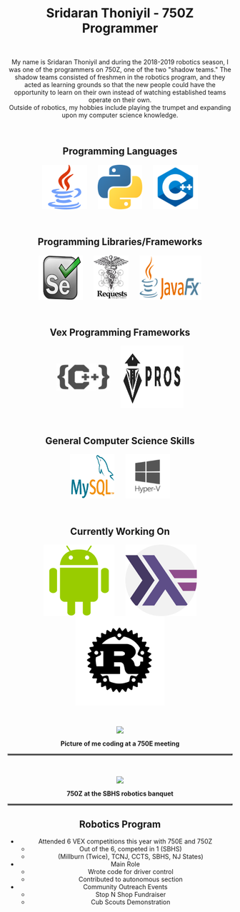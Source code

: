 <h1 align = "center"><b>Sridaran Thoniyil - 750Z Programmer</b></h1>
<p><br/></p>

<center>
  <p>
    My name is Sridaran Thoniyil and during the 2018-2019 robotics season, I was one of the programmers on 750Z, one of the two "shadow teams." The shadow teams consisted of freshmen in the robotics program, and they acted as learning grounds so that the new people could have the opportunity to learn on their own instead of watching established teams operate on their own.<br/>Outside of robotics, my hobbies include playing the trumpet and expanding upon my computer science knowledge.
  </p>
<p><br/></p>

<h2 align = "center">Programming Languages</h2>

<center>
  <img src = "/java.png" title = "Java" width = "100" height = "100" align = "center" hspace = "10"/>
  <img src = "/python.png" title = "Python" width = "100" height = "100" align = "center" hspace = "10"/>
  <img src = "/c++.png" title = "C++" width = "100" height = "100" align = "center" hspace = "10"/>
</center>
  
<p><br/></p>

<h2 align = "center">Programming Libraries/Frameworks</h2>

<center>
  <img src = "/selenium.png" title = "Selenium WebDriver" width = "100" height = "100" align = "center" hspace = "10"/>
  <img src = "/requests.png" title = "Requests (Python) width = "100" height = "100" align = "center" hspace = "10"/>
  <img src = "/javafx.png" title = "JavaFX" width = "140" height = "100" align = "center" hspace = "10"/>
</center>

<p><br/></p>

<h2 align = "center">Vex Programming Frameworks</h2>

<center>
  <img src = "/vexc++pro.jpeg" title = "Vex C++ Pro" width = "120" height = "60" align = "center" hspace = "10"/>
  <img src = "/pros.svg" title = "PROS V5" width = "140" height = "140" align = "center" hspace = "10"/>
</center>
                                                                                
<p><br/></p>                                                                          

<h2 align = "center">General Computer Science Skills</h2>

<center>
  <img src = "/mysql.png" title = "MySQL" width = "100" height = "100" align = "center" hspace = "10"/>
  <img src = "/hyper-v.png" title = "Hyper-V" width = "100" height = "100" align = "center" hspace = "10"/>
</center>

<p><br/></p>

<h2 align = "center">Currently Working On</h2>

<center>
  <img src = "/android-logo.png" title = "Android" width = "160" height = "160" align = "center" hspace = "10"/>
  <img src = "/haskell.png" title = "Haskell" width = "160" height = "160" align = "center" hspace = "10"/>
  <img src = "/rust.svg" title = "Rust" width = "200" height = "200" align = "center" hspace = "10"/>
</center>

<p><br/></p>

<center>
  <table border = "2">
    <tr>
      <image src = "/Me.jpg" align = "center"/>
    </tr>
    <tr>
      <p><b>Picture of me coding at a 750E meeting</b></p>
    </tr>
  </table>
</center>

<p><br/></p>

<center>
  <table border = "2">
    <tr>
      <image src = "/Team.jpg" align = "center"/>
    </tr>
    <tr>
      <p><b>750Z at the SBHS robotics banquet</b></p>
    </tr>
  </table>
</center>

<h2 align = "center">Robotics Program</h2>

- Attended 6 VEX competitions this year with 750E and 750Z
  - Out of the 6, competed in 1 (SBHS)
  - (Millburn (Twice), TCNJ, CCTS, SBHS, NJ States)
- Main Role
  - Wrote code for driver control
  - Contributed to autonomous section
- Community Outreach Events
  - Stop N Shop Fundraiser
  - Cub Scouts Demonstration
